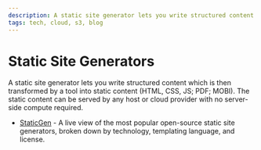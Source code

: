 ```yaml
---
description: A static site generator lets you write structured content which is then transformed by a tool into static content. 
tags: tech, cloud, s3, blog
---
```


# Static Site Generators

A static site generator lets you write structured content which is then transformed by a tool into static content (HTML, CSS, JS; PDF; MOBI). The static content can be served by any host or cloud provider with no server-side compute required.

- [StaticGen](https://staticgen.com) - A live view of the most popular open-source static site generators, broken down by technology, templating language, and license.

